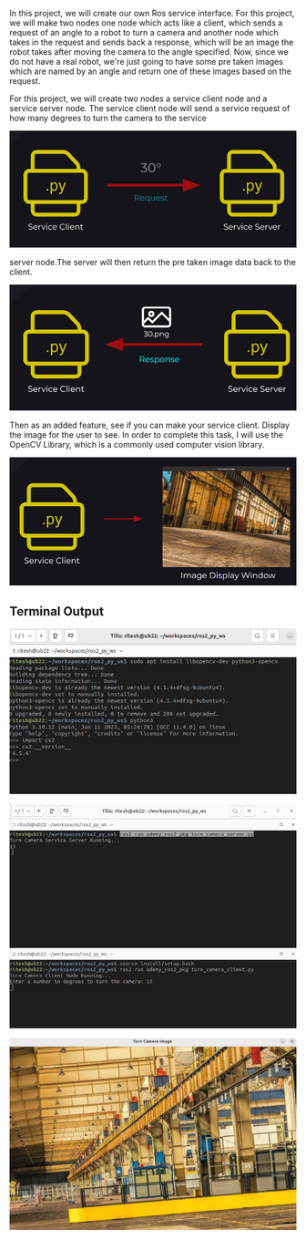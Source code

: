 In this project, we will create our own Ros service interface.
For this project, we will make two nodes one node which acts like a client, which sends a request
of an angle to a robot to turn a camera and another node which takes in the request and sends back a
response, which will be an image the robot takes after moving the camera to the angle specified.
Now, since we do not have a real robot, we're just going to have some pre taken images which are named by an angle and return one of these images
based on the request.

For this project, we will create two nodes a service client node and a service server node.
The service client node will send a service request of how many degrees to turn the camera to the service
<p align="center"><img src="https://github.com/RIT-MESH/ROS2-Robotics-Developer-Course---Using-ROS2-In-Python/blob/main/images/project31.png?raw=true"alt="Sublime's custom image"/>
 </p>


server node.The server will then return the pre taken image data back to the client.
<p align="center"><img src="https://github.com/RIT-MESH/ROS2-Robotics-Developer-Course---Using-ROS2-In-Python/blob/main/images/project32.png?raw=true"alt="Sublime's custom image"/>
 </p>


Then as an added feature, see if you can make your service client.
Display the image for the user to see.
In order to complete this task, I will use the OpenCV Library, which is a commonly used computer vision library.
<p align="center"><img src="https://github.com/RIT-MESH/ROS2-Robotics-Developer-Course---Using-ROS2-In-Python/blob/main/images/project33.png?raw=true"alt="Sublime's custom image"/>
 </p>

## Terminal Output
<p align="center"><img src="https://github.com/RIT-MESH/ROS2-Robotics-Developer-Course---Using-ROS2-In-Python/blob/main/images/project41.png?raw=true"alt="Sublime's custom image"/>
 </p>
 <p align="center"><img src="https://github.com/RIT-MESH/ROS2-Robotics-Developer-Course---Using-ROS2-In-Python/blob/main/images/project42.png?raw=true"alt="Sublime's custom image"/>
 </p>
 <p align="center"><img src="https://github.com/RIT-MESH/ROS2-Robotics-Developer-Course---Using-ROS2-In-Python/blob/main/images/project43.png?raw=true"alt="Sublime's custom image"/>
 </p>
